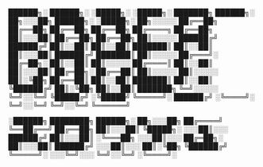 ██████╗░ ██████╗░ ░█████╗░ ░█████╗░ ███████╗ ██████╗░ ██╗░░░██╗ ██████╗░ ░█████╗░ ██╗░░░░░
██╔══██╗ ██╔══██╗ ██╔══██╗ ██╔══██╗ ██╔════╗ ██╔══██╗ ██║░░░██║ ██╔══██╗ ██╔══██╗ ██║░░░░░
██████╔╝ ██████╔╝ ██║░░██║ ██║░░██║ ███████║ ██║░░██║ ██║░░░██║ ██████╔╝ ███████║ ██║░░░░░
██╔═══╝░ ██╔═██╗░ ██║░░██║ ██║░░░░░ ██╔════║ ██║░░██║ ██║░░░██║ ██╔═██╗░ ██╔══██║ ██║░░░░░
██║░░░░░ ██║░╚██╗ ██╔══██║ ██║░░██║ ███████║ ██║░░██║ ╚██████╔╝ ██║░╚██╗ ██║░░██║ ███████╗
╚═╝░░░░░ ╚═╝░░╚═╝ ╚█████╔╝ ░╚█████╝ ╚═════╝░ ██████╔╝ ░╚════╝░  ╚═╝░░╚═╝ ╚═╝░░╚═╝ ╚══════╝

░██████╗ ████████╗ ██████╗░ ██╗░░░██╗
██╔════╝ ╚══██╔══╝ ██╔══██╗ ██║░░░██║
╚█████╗░ ░░░██║░░░ ██████╔╝ ██║░░░██║
░╚═══██╗ ░░░██║░░░ ██╔═██╗░ ██║░░░██║
██████╔╝ ░░░██║░░░ ██║░╚██╗ ╚██████╔╝
╚═════╝░ ░░░╚═╝░░░ ╚═╝░░╚═╝ ░╚════╝░
